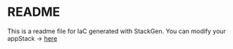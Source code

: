 # README
This is a readme file for IaC generated with StackGen.
You can modify your appStack -> [here](http://stage.dev.stackgen.com/appstacks/59daa032-5f30-43a4-828f-6f2b3d747472)
